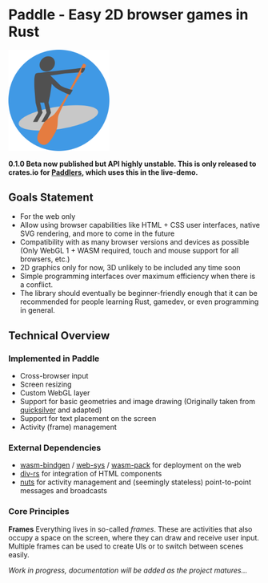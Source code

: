 # Paddle - Easy 2D browser games in Rust

<img alt="Image: Paddle logo" src="./examples/loading_images/www/paddle_icon.svg" width="40%">

**0.1.0 Beta now published but API highly unstable. This is only released to crates.io for [Paddlers](https://github.com/jakmeier/paddlers-browser-game), which uses this in the live-demo.**

## Goals Statement
 * For the web only
 * Allow using browser capabilities like HTML + CSS user interfaces, native SVG rendering, and more to come in the future
 * Compatibility with as many browser versions and devices as possible (Only WebGL 1 + WASM required, touch and mouse support for all browsers, etc.)
 * 2D graphics only for now, 3D unlikely to be included any time soon
 * Simple programming interfaces over maximum efficiency when there is a conflict. 
 * The library should eventually be beginner-friendly enough that it can be recommended for people learning Rust, gamedev, or even programming in general.

## Technical Overview

### Implemented in Paddle
* Cross-browser input
* Screen resizing
* Custom WebGL layer
* Support for basic geometries and image drawing (Originally taken from [quicksilver](https://github.com/ryanisaacg/quicksilver) and adapted)
* Support for text placement on the screen
* Activity (frame) management

### External Dependencies
* [wasm-bindgen](https://github.com/rustwasm/wasm-bindgen) / [web-sys](https://github.com/rustwasm/wasm-bindgen/tree/master/crates/web-sys) / [wasm-pack](https://github.com/rustwasm/wasm-pack) for deployment on the web
* [div-rs](https://github.com/jakmeier/div-rs) for integration of HTML components
* [nuts](https://github.com/jakmeier/nuts) for activity management and (seemingly stateless) point-to-point messages and broadcasts

### Core Principles
**Frames**
Everything lives in so-called *frames*. These are activities that also occupy a space on the screen, where they can draw and receive user input.
Multiple frames can be used to create UIs or to switch between scenes easily.

*Work in progress, documentation will be added as the project matures...*